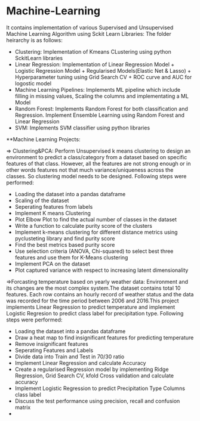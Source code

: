 # Machine-Learning
It contains implementation of various Supervised and Unsupervised Machine Learning Algorithm using Sckit Learn Libraries: The folder heirarchy is as follows: 
- Clustering: Implementation of Kmeans CLustering using python SckitLearn libraries 
- Linear Regression: Implementation of Linear Regression Model + Logistic Regression Model + Regularised Models(Elastic Net & Lasso) + Hyperparameter tuning using           Grid Search CV + ROC curve and AUC for logostic model
- Machine Learning Pipelines: Implements ML pipeline which include filling in missing values, Scaling the columns and implementating a ML Model
- Random Forest: Implements Random Forest for both classification and Regression. Implement Ensemble Learning using Random Forest and Linear Regression
- SVM: Implements SVM classifier using python libraries 

 **Machine Learning Projects: 
 
=> Clustering&PCA: Perform Unsupervised k means clustering to design an environment to predict a class/category from a dataset based on specific features of that class. However, all the features are not strong enough or in other words features not that much variance/uniqueness across the classes. So clustering model needs to be designed. Following steps were performed:
- Loading the dataset into a pandas dataframe
- Scaling of the dataset
- Seperating features from labels
- Implement K means Clustering 
- Plot Elbow Plot to find the actual number of classes in the dataset
- Write a function to calculate purity score of the clusters
- Implement  k-means clustering for different distance metrics using pyclusteting library and find purity score
- Find the best metrics based purity score
- Use selection criteria (ANOVA, Chi-squared) to select best three features and use them for K-Means clustering
- Implement PCA on the dataset
- Plot captured variance with respect to increasing latent dimensionality

=>Forcasting temperature based on yearly weather data: 
Environment and its changes are the most complex system.The dataset contains total 10 features. Each row contains an hourly record of weather status and the data was recorded for the time period between 2006 and 2016.This project implements Linear Regression to predict temperature and implement Logistic Regresion to predict class label for precipitation type.  Following steps were performed:
- Loading the dataset into a pandas dataframe
- Draw a heat map to find insignificant features for predicting temperature
- Remove insignificant features
- Seperating Features and Labels
- Divide data into Train and Test in 70/30 ratio
- Implement Linear Regression and calculate Accuracy
- Create a regularised Regression model by implementing Ridge Regression, Grid Search CV, kfold Cross validation and calculate accuracy
- Implement Logistic Regression to predict Precipitation Type Columns class label
- Discuss the test performance using precision, recall and confusion matrix
-



